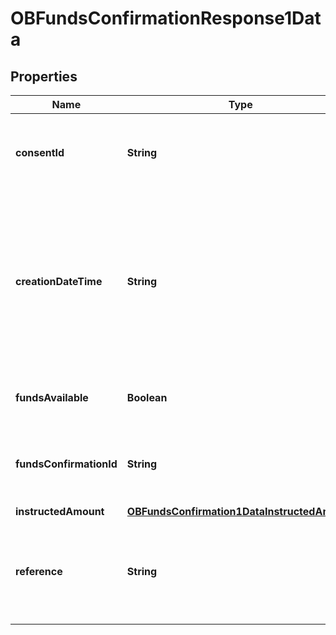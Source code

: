 
# OBFundsConfirmationResponse1Data

## Properties
Name | Type | Description | Notes
------------ | ------------- | ------------- | -------------
**consentId** | **String** | Unique identification as assigned by the ASPSP to uniquely identify the funds confirmation consent resource. | 
**creationDateTime** | **String** | Date and time at which the resource was created.All dates in the JSON payloads are represented in ISO 8601 date-time format.  All date-time fields in responses must include the timezone. An example is below: 2017-04-05T10:43:07+00:00 | 
**fundsAvailable** | **Boolean** | Flag to indicate the result of a confirmation of funds check. | 
**fundsConfirmationId** | **String** | Unique identification as assigned by the ASPSP to uniquely identify the funds confirmation resource. | 
**instructedAmount** | [**OBFundsConfirmation1DataInstructedAmount**](OBFundsConfirmation1DataInstructedAmount.md) |  | 
**reference** | **String** | Unique reference, as assigned by the CBPII, to unambiguously refer to the request related to the payment transaction. | 



